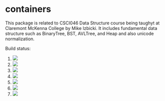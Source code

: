 # containers

This package is related to CSCI046 Data Structure course being taughyt at Claremont McKenna College by Mike Izbicki. It includes fundamental data structure such as BinaryTree, BST, AVLTree, and Heap and also unicode normalization.

Build status:

1. [![](https://raw.githubusercontent.com/Tonnpo/csci-046/workflows/tests-fibonacci/badge.svg)](https://raw.githubusercontent.com/Tonnpo/csci-046/actions?query=workflow%3Atests-fibonacci)
1. [![](https://raw.githubusercontent.com/Tonnpo/csci-046/workflows/tests-range/badge.svg)](https://raw.githubusercontent.com/Tonnpo/csci-046/actions?query=workflow%3Atests-range)
1. [![](https://raw.githubusercontent.com/Tonnpo/csci-046/workflows/tests-unicode/badge.svg)](https://raw.githubusercontent.com/Tonnpo/csci-046/actions?query=workflow%3Atests-unicode)
1. [![](https://raw.githubusecontent.com/Tonnpo/csci-046/workflows/tests-BinaryTree/badge.svg)](https://raw.githubusercontent.com/Tonnpo/containers/actions?query=workflow%3Atests-binarytree)
1. [![](https://raw.githubusercontent.com/Tonnpo/csci-046/workflows/tests-BST/badge.svg)](https://raw.githubusercontent.com/Tonnpo/containers/actions?query=workflow%3Atests-BST)
1. [![](https://raw.githubusercontent.com/Tonnpo/csci-046/workflows/tests-AVLTree/badge.svg)](https://raw.githubusercontent.com/Tonnpo/containers/actions?query=workflow%3Atests-AVLTree)
1. [![](https://raw.githubusercontent.com/Tonnpo/csci-046/workflows/tests-Heap/badge.svg)](https://raw.githubusercontent.com/Tonnpo/containers/actions?query=workflow%3Atests-Heap)
